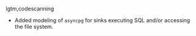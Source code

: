 lgtm,codescanning
* Added modeling of `asyncpg` for sinks executing SQL and/or accessing the file system.
